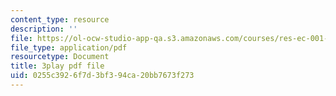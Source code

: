 ```yaml
---
content_type: resource
description: ''
file: https://ol-ocw-studio-app-qa.s3.amazonaws.com/courses/res-ec-001-exploring-fairness-in-machine-learning-for-international-development-spring-2020/0255c3926f7d3bf394ca20bb7673f273_Nc2qMVsHkgc.pdf
file_type: application/pdf
resourcetype: Document
title: 3play pdf file
uid: 0255c392-6f7d-3bf3-94ca-20bb7673f273
---
```

